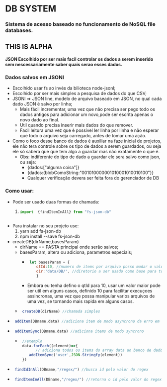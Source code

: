 # DB SYSTEM

### Sistema de acesso baseado no funcionamento de NoSQL file databases.

## THIS IS ALPHA

#### JSON Escolhido por ser mais facil controlar os dados a serem inserido sem nescessariamente saber quais serao esses dados.


### Dados salvos em JSONl
 * Escolhido usar fs ao invés da bilioteca node-jsonl;
 * Escolhido por ser mais simples a pesquisa de dados do que CSV;
 * JSONl => JSON line, modelo de arquivo baseado em JSON, no qual cada dado JSON é salvo por linha;
    * Mais fácil incrementar, uma vez que não precisa ser pego todo os dados antigos para adicionar um novo,pode ser escrita apenas o novo dado ao final.
    * Util quando precisa inserir mais dados do que remover.
    * Facil leitura uma vez que é possivel ler linha por linha e não esperar que todo o arquivo seja carregado, antes de tomar uma ação.
* Como o foco desse banco de dados é auxiliar na faze inicial de projetos, ele não tera controle sobre os tipo de dados a serem guardados, ou seja ele só sabera que que tem algo a guardar mas não exatamente o que é.
   * Obs: indiferente do tipo de dado a guardar ele sera salvo como json, ou seja:
      * {dados:["alguma coisa"]}
      * {dados:{blobComoString:"001010000001010001010010100"}}
      * Qualquer verificação devera ser feita fora do gerenciador de DB
 
### Como usar:
* Pode ser usado duas formas de chamada:
   1. ```js
      import  {findItemInAll} from "fs-json-db"
    ```
* Para instalar no seu projeto use:
   1. yarn add fs-json-db
   2. npm install --save fs-json-db
* createDB(dirName,basesParam)
   * dirName == PASTA principal onde serão salvos;
   * basesParam, altera ou adiciona, parametros especiais;
      * ```js
         let basesParam = {
            qtId:10, //numero de items por arquivo posso mudar o valor a qualquer momento vantagens do modelo
            dir:'data/DB/', //diretorio a ser usado como base para todos os DBs, posso alterar esse valor, nesse caso posso ter uma pasta para qualquer conjunto de DBs
            }
         ```
      * Embora eu tenha defino o qtId para 10, usar um valor maior pode ser util em alguns casos, definido 10 para facilitar execuçoes assincronas, uma vez que possa manipular varios arquivos de uma vez, se tornando mais rapida em alguns casos.
   * ```js
      createDB(dirName) //chamada simples
      ```
* ```js 
   addItem(DBname,data) //adiciona item de modo asyncrono da erro em alguns casos se for adicionar varios items de um vez use o addItemSync()
   ``` 
* ```js
   addItemSync(DBname,data) //adiciona items de modo syncrono
   ```
   * ```js
      //exemplo
      data.forEach((element)=>{
            // adiciona todos os items do array data ao banco de dados user
         addItemSync('user',JSON.Stringfy(element))
      })
* ```js
   findIdInAll(DBname,"/regex/") //busca id pelo valor do regex
   ```
* ```js
   findItemInAll(DBname,"/regex/") //retorna o id pelo valor do regex
   ```

